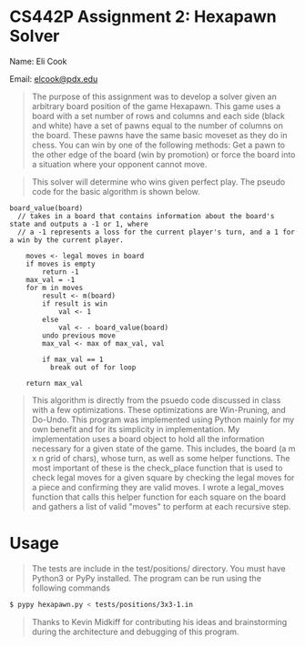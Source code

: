# CS442P Assignment 2: Hexapawn Solver

Name: Eli Cook

Email: elcook@pdx.edu

> The purpose of this assignment was to develop a solver given an arbitrary board position of the game Hexapawn.
> This game uses a board with a set number of rows and columns and each side (black and white) have a set of pawns
> equal to the number of columns on the board. These pawns have the same basic moveset as they do in chess. You can
> win by one of the following methods: Get a pawn to the other edge of the board (win by promotion) or force the
> board into a situation where your opponent cannot move.

> This solver will determine who wins given perfect play. The pseudo code for the basic algorithm is shown below.

```
board_value(board)
  // takes in a board that contains information about the board's state and outputs a -1 or 1, where
  // a -1 represents a loss for the current player's turn, and a 1 for a win by the current player.
  
    moves <- legal moves in board
    if moves is empty
        return -1
    max_val = -1
    for m in moves
        result <- m(board)
        if result is win
            val <- 1
        else
            val <- - board_value(board)
        undo previous move
        max_val <- max of max_val, val
        
        if max_val == 1
          break out of for loop
        
    return max_val
```

> This algorithm is directly from the psuedo code discussed in class with a few optimizations. These optimizations
> are Win-Pruning, and Do-Undo. This program was implemented using Python mainly for my own benefit and for its
> simplicity in implementation. My implementation uses a board object to hold all the information necessary for
> a given state of the game. This includes, the board (a m x n grid of chars), whose turn, as well as some
> helper functions. The most important of these is the check_place function that is used to check legal moves for
> a given square by checking the legal moves for a piece and confirming they are valid moves. I wrote a
> legal_moves function that calls this helper function for each square on the board and gathers a list of valid
> "moves" to perform at each recursive step.

# Usage

>The tests are include in the test/positions/ directory.
> You must have Python3 or PyPy installed.
> The program can be run using the following commands

```sh
$ pypy hexapawn.py < tests/positions/3x3-1.in
```

> Thanks to Kevin Midkiff for contributing his ideas and brainstorming during the architecture and debugging of 
> this program.

